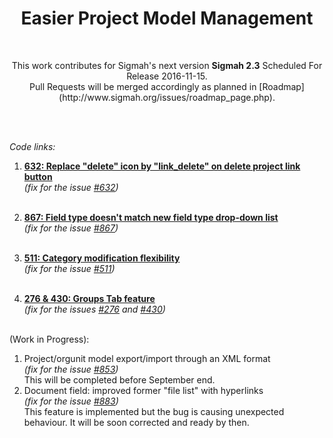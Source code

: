 <h1 align="center">Easier Project Model Management</h1>


<br>
<p align="center">This work contributes for Sigmah's next version <b>Sigmah 2.3</b> Scheduled For Release 2016-11-15.<br>
Pull Requests will be merged accordingly as planned in [Roadmap](http://www.sigmah.org/issues/roadmap_page.php).</p><br><br>

<i>Code links:</i>
1. <b>[632: Replace "delete" icon by "link_delete" on delete project link button](https://github.com/sigmah-dev/sigmah/pull/30/commits)</b>
      <br><i>(fix for the issue [#632](http://www.sigmah.org/issues/view.php?id=632))</i><br><br>

2. <b>[867: Field type doesn't match new field type drop-down list](https://github.com/sigmah-dev/sigmah/pull/35/commits)</b>
      <br><i>(fix for the issue [#867](http://www.sigmah.org/issues/view.php?id=867))</i><br><br>

3. <b>[511: Category modification flexibility](https://github.com/sigmah-dev/sigmah/pull/36/commits)</b>
      <br><i>(fix for the issue [#511](http://www.sigmah.org/issues/view.php?id=511))</i>
<br><br>
4. <b>[276 & 430: Groups Tab feature](https://github.com/sigmah-dev/sigmah/pull/37/commits)</b>
      <br><i>(fix for the issues [#276](http://www.sigmah.org/issues/view.php?id=276) and [#430](http://www.sigmah.org/issues/view.php?id=430))</i>
<br><br>

(Work in Progress):<br>
1. Project/orgunit model export/import through an XML format<br><i>(fix for the issue [#853](http://www.sigmah.org/issues/view.php?id=853))</i><br>
This will be completed before September end.<br>
2. Document field: improved former "file list" with hyperlinks<br><i>(fix for the issue [#883](http://www.sigmah.org/issues/view.php?id=883))</i><br>
This feature is implemented but the bug is causing unexpected behaviour. It will be soon corrected and ready by then.
<br>

